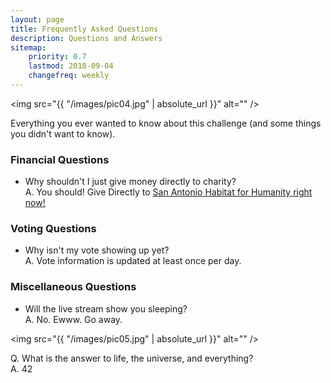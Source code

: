 ```yaml
---
layout: page
title: Frequently Asked Questions
description: Questions and Answers
sitemap:
    priority: 0.7
    lastmod: 2018-09-04
    changefreq: weekly
---
```

<span class="image left"><img src="{{ "/images/pic04.jpg" | absolute_url }}" alt="" /></span>

Everything you ever wanted to know about this challenge (and some things you didn't want to know).

### Financial Questions
- Why shouldn't I just give money directly to charity? <br/> A. You should! Give Directly to [San Antonio Habitat for Humanity right now!](https://www.givedirect.org/donate/?cid=246)

### Voting Questions
- Why isn't my vote showing up yet? <br/> A. Vote information is updated at least once per day.

### Miscellaneous Questions
- Will the live stream show you sleeping?</br>A. No.  Ewww. Go away.

<span class="image left"><img src="{{ "/images/pic05.jpg" | absolute_url }}" alt="" /></span>

Q. What is the answer to life, the universe, and everything? <br/> A. 42
